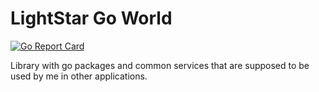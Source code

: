 # LightStar Go World
[![Go Report Card](https://goreportcard.com/badge/github.com/lightstar/goworld)](https://goreportcard.com/report/github.com/lightstar/goworld)

Library with go packages and common services that are supposed to be used by me in other applications.
